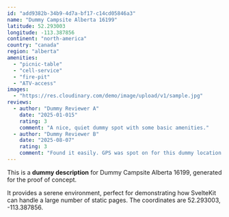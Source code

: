 ```yaml
---
id: "add9382b-34b9-4d7a-bf17-c14cd05846a3"
name: "Dummy Campsite Alberta 16199"
latitude: 52.293003
longitude: -113.387856
continent: "north-america"
country: "canada"
region: "alberta"
amenities:
  - "picnic-table"
  - "cell-service"
  - "fire-pit"
  - "ATV-access"
images:
  - "https://res.cloudinary.com/demo/image/upload/v1/sample.jpg"
reviews:
  - author: "Dummy Reviewer A"
    date: "2025-01-015"
    rating: 3
    comment: "A nice, quiet dummy spot with some basic amenities."
  - author: "Dummy Reviewer B"
    date: "2025-08-07"
    rating: 3
    comment: "Found it easily. GPS was spot on for this dummy location."
---
```


This is a **dummy description** for Dummy Campsite Alberta 16199, generated for the proof of concept.

It provides a serene environment, perfect for demonstrating how SvelteKit can handle a large number of static pages. The coordinates are 52.293003, -113.387856.
